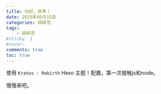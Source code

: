 ```yaml
---
title: 你好，世界！
date: 2025年05月15日
categories: 碎碎念
tags:
    - 碎碎念
#sticky: 1
#cover:
comments: true
toc: true
---
```


使用 `Kratos : Rebirth`  Hexo 主题！配置，第一次接触js和node。

慢慢来吧。
